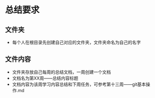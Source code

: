 # 总结要求

## 文件夹

- 每个人在根目录先创建自己对应的文件夹，文件夹命名为自己的名字

## 文件内容

- 文件夹存放自己每周的总结文档，一周创建一个文档
- 文档名为第XX周——总结内容标题
- 文档内容为该周学习内容总结和下周任务，可参考第十三周——git基本操作.md